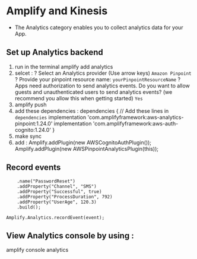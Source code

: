 # Amplify and Kinesis
* The Analytics category enables you to collect analytics data for your App.
## Set up Analytics backend
1. run in the terminal amplify add analytics
2. selcet :
? Select an Analytics provider (Use arrow keys)
    `Amazon Pinpoint`
? Provide your pinpoint resource name:
    `yourPinpointResourceName`
? Apps need authorization to send analytics events. Do you want to allow guests and unauthenticated users to send analytics events? (we recommend you allow this when getting started)
    `Yes`
3. amplify push
4. add these dependencies :
dependencies {
    // Add these lines in `dependencies`
    implementation 'com.amplifyframework:aws-analytics-pinpoint:1.24.0'
    implementation 'com.amplifyframework:aws-auth-cognito:1.24.0'
}
5. make sync
6. add :
Amplify.addPlugin(new AWSCognitoAuthPlugin());
Amplify.addPlugin(new AWSPinpointAnalyticsPlugin(this));
## Record events

```AnalyticsEvent event = AnalyticsEvent.builder()
    .name("PasswordReset")
    .addProperty("Channel", "SMS")
    .addProperty("Successful", true)
    .addProperty("ProcessDuration", 792)
    .addProperty("UserAge", 120.3)
    .build();

Amplify.Analytics.recordEvent(event);
```

## View Analytics console by using : 
amplify console analytics